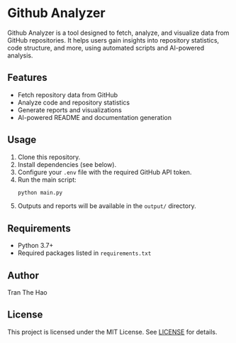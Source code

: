# Github Analyzer

Github Analyzer is a tool designed to fetch, analyze, and visualize data from GitHub repositories. It helps users gain insights into repository statistics, code structure, and more, using automated scripts and AI-powered analysis.

## Features
- Fetch repository data from GitHub
- Analyze code and repository statistics
- Generate reports and visualizations
- AI-powered README and documentation generation

## Usage
1. Clone this repository.
2. Install dependencies (see below).
3. Configure your `.env` file with the required GitHub API token.
4. Run the main script:
   ```bash
   python main.py
   ```
5. Outputs and reports will be available in the `output/` directory.

## Requirements
- Python 3.7+
- Required packages listed in `requirements.txt`

## Author
Tran The Hao

## License
This project is licensed under the MIT License. See [LICENSE](LICENSE) for details. 